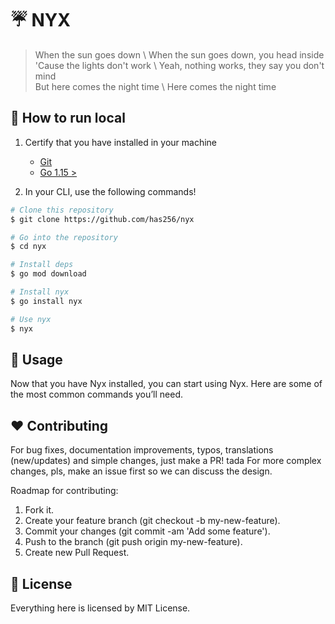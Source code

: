 # :umbrella: NYX

> When the sun goes down \ When the sun goes down, you head inside <br>
> 'Cause the lights don't work \ Yeah, nothing works, they say you don't mind <br>
> But here comes the night time \ Here comes the night time

## :wrench: How to run local

1. Certify that you have installed in your machine
	- [Git](https://git-for-windows.github.io/)
	- [Go 1.15 >](https://www.python.org/)

2. In your CLI, use the following commands!
   
```bash
# Clone this repository
$ git clone https://github.com/has256/nyx

# Go into the repository
$ cd nyx

# Install deps
$ go mod download

# Install nyx
$ go install nyx

# Use nyx
$ nyx
```

## :checkered_flag: Usage

Now that you have Nyx installed, you can start using Nyx. Here are some of the most common commands you’ll need.

## :hearts: Contributing

For bug fixes, documentation improvements, typos, translations (new/updates) and simple changes, just make a PR! tada
For more complex changes, pls, make an issue first so we can discuss the design.

Roadmap for contributing:

1. Fork it.
2. Create your feature branch (git checkout -b my-new-feature).
3. Commit your changes (git commit -am 'Add some feature').
4. Push to the branch (git push origin my-new-feature).
5. Create new Pull Request.

## :page_facing_up: License

Everything here is licensed by MIT License.

